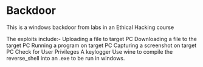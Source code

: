 # Backdoor
This is a windows backdoor from labs in an Ethical Hacking course

The exploits include:-
      Uploading a file to target PC
      Downloading a file to the target PC
      Running a program on target PC
      Capturing a screenshot on target PC
      Check for User Privileges
      A keylogger
Use wine to compile the reverse_shell into an .exe to be run in windows.
  
